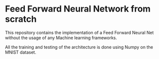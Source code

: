 # Feed Forward Neural Network from scratch
This repository contains the implementation of a Feed Forward Neural Net without the usage of any Machine learning frameworks. 

All the training and testing of the architecture is done using Numpy on the MNIST dataset. 
